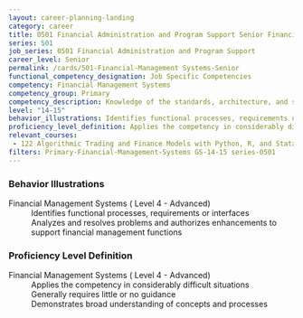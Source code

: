 ```yaml
---
layout: career-planning-landing
category: career
title: 0501 Financial Administration and Program Support Senior Financial Management Systems
series: 501
job_series: 0501 Financial Administration and Program Support
career_level: Senior
permalink: /cards/501-Financial-Management Systems-Senior
functional_competency_designation: Job Specific Competencies
competency: Financial Management Systems
competency_group: Primary
competency_description: Knowledge of the standards, architecture, and specifications of automated financial systems, including source documents, system flows, system interfaces, and related internal controls
level: "14-15"
behavior_illustrations: Identifies functional processes, requirements or interfaces ? Analyzes and resolves problems and authorizes enhancements to support financial management functions
proficiency_level_definition: Applies the competency in considerably difficult situations ? Generally requires little or no guidance ? Demonstrates broad understanding of concepts and processes
relevant_courses: 
 - 122 Algorithmic Trading and Finance Models with Python, R, and Stata Essential Training, Carahsoft, <a href="https://www.linkedin.com/learning/algorithmic-trading-and-finance-models-with-python-r-and-stata-essential-training">https://www.linkedin.com/learning/algorithmic-trading-and-finance-models-with-python-r-and-stata-essential-training</a>
filters: Primary-Financial-Management-Systems GS-14-15 series-0501
---
```


<div class="desktop:grid-col-6 margin-y-205">
  <div class="border-top-05 bg-white padding-2 shadow-5 height-full members-hover border-1px border-gray-30 border-top-orange radius-lg">
    <h3>Behavior Illustrations</h3>
    <dl class="text-base"><dt>Financial Management Systems ( Level 4 - Advanced)</dt><dd>Identifies functional processes, requirements or interfaces </dd><dd> Analyzes and resolves problems and authorizes enhancements to support financial management functions</dd></dl>
  </div>
</div>
<div class="desktop:grid-col-6 margin-y-205">
  <div class="border-top-05 bg-white padding-2 shadow-5 height-full members-hover border-1px border-gray-30 border-top-orange radius-lg">
    <h3>Proficiency Level Definition</h3>
    <dl class="text-base"><dt>Financial Management Systems ( Level 4 - Advanced)</dt><dd>Applies the competency in considerably difficult situations </dd><dd> Generally requires little or no guidance </dd><dd> Demonstrates broad understanding of concepts and processes</dd></dl>
  </div>
</div>